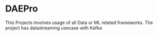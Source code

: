 # DAEPro
This Projects involves usage of all Data or ML related frameworks.
The project has datastreaming usecase with Kafka  
